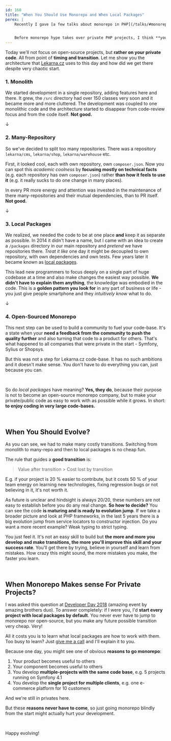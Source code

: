 ```yaml
---
id: 160
title: "When You Should Use Monorepo and When Local Packages"
perex: |
    Recently I gave [a few talks about monorepo in PHP](/talks/#monorepo/) and how to integrate it to companies in a useful way. I'm very happy to see many people already use it and know what problems it solves.


    Before monorepo hype takes over private PHP projects, I think **you should know about its limits**: When is the best time for you to go monorepo? When you gain less complexity while integrating it? How can you make the transition better? Is it really needed?
---
```


Today we'll not focus on open-source projects, but **rather on your private code**. All from point of **timing and transition**. Let me show you the architecture that [Lekarna.cz](https://www.lekarna.cz) uses to this day and how did we get there despite very chaotic start.

### 1. Monolith

We started development in a single repository, adding features here and there. It grew, the `/src` directory had over 150 classes very soon and it became more and more cluttered. The development was coupled to one monolithic code and the architecture started to disappear from code-review focus and from the code itself. **Not good.**

↓

### 2. Many-Repository

So we've decided to split too many repositories. There was a repository `lekarna/cms`, `lekarna/shop`, `lekarna/warehouse` etc.

First, it looked cool, each with own repository, own `composer.json`. Now you can spot this *academic coolness* by **focusing mostly on technical facts** (e.g. each repository has own `composer.json`) rather **than how it feels to use it** (e.g. it really sucks to do one change in many places).

In every PR more energy and attention was invested in the maintenance of there many-repositories and their mutual dependencies, than to PR itself. **Not good.**

↓

### 3. Local Packages

We realized, we needed the code to be at one place **and** keep it as separate as possible. In 2014 it didn't have a name, but I came with an idea to create a `/packages` directory in our main repository and *pretend* we have repositories there. *Treat it like* one day it might be decoupled to own repository, with own dependencies and own tests. Few years later it became known as [local packages](/blog/2017/12/25/composer-local-packages-for-dummies/).

This lead new programmers to focus deeply on a single part of huge codebase at a time and also make changes the easiest way possible. **We didn't have to explain them anything**, the knowledge was embodied in the code. This is a **golden pattern you look for** in any part of business or life - you just give people smartphone and they *intuitively know* what to do.

↓

### 4. Open-Sourced Monorepo

This next step can be used to build a community to fuel your code-base. It's a state when your **need a feedback from the community to push the quality further** and also turning that code to a product for others. That's what happened to all companies that were private in the start - Symfony, Sylius or Shopsys.

But this was not a step for Lekarna.cz code-base. It has no such ambitions and it doesn't make sense. You don't have to do everything you can, just because you can.

<br>

So do *local packages* have meaning? **Yes, they do**, because their purpose is not to become an open-source monorepo company, but to make your private/public code as easy to work with as possible while it grows. In short: **to enjoy coding in very large code-bases.**

<br>

## When You Should Evolve?

As you can see, we had to make many costly transitions. Switching from monolith to many-repo and then to local packages is no cheap fun.

The rule that guides a **good transition** is:

<blockquote class="blockquote text-center">
    Value after transition > Cost lost by transition
</blockquote>

E.g. if your project is 20 % easier to contribute, but it costs 50 % of your team energy on learning new technologies, fixing regression bugs or not believing in it, it's not worth it.

As future is unclear and hindsight is always 20/20, these numbers are not easy to establish before you do any real change. **So how to decide?** You can see the code **is maturing and is ready to evolution jump**. If we take a broader picture and look at PHP frameworks, in the last 5 years there is a big evolution jump from service locators to constructor injection. Do you want a more recent example? Weak typing to strict typing.

You just feel it. It's not an easy skill to build but **the more and more you develop and make transitions, the more you'll improve this skill and your success rate**. You'll get there by trying, believe in yourself and learn from mistakes. How crazy this might sound, the more mistakes you make, the faster you learn.

<br>

## When Monorepo Makes sense For Private Projects?

I was asked this question at [Developer Day 2018](https://www.hubbr.cz/udalosti/events/developer-day-2018) (amazing event by amazing brothers duo). To answer completely: if I were you, I'd **start every project with local packages by default**. You never ever have to jump to monorepo nor open-source, but you make any future possible transition very cheap. Very!

All it costs you is to learn what local packages are how to work with them. Too busy to learn? Just [give me a call](/contact) and I'll explain it to you.

Because one day, you might see one of obvious **reasons to go monorepo**:

1. Your product becomes useful to others
2. Your component becomes useful to others
3. You develop **multiple-projects with the same code base**, e.g. 5 projects running on Symfony 4.1
4. You develop the **single project for multiple clients**, e.g. one e-commerce platform for 10 customers

And we're still in privates here.

But these **reasons never have to come**, so just going monorepo blindly from the start might actually hurt your development.

<br>

Happy evolving!
